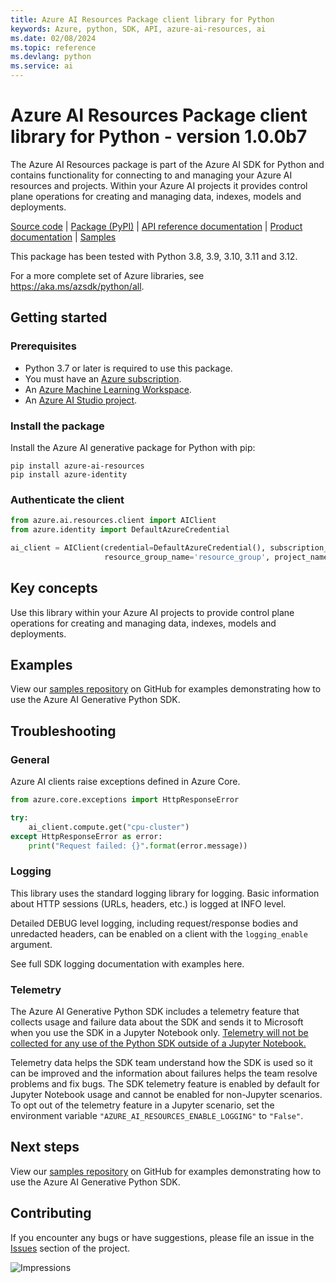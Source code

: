 ```yaml
---
title: Azure AI Resources Package client library for Python
keywords: Azure, python, SDK, API, azure-ai-resources, ai
ms.date: 02/08/2024
ms.topic: reference
ms.devlang: python
ms.service: ai
---
```

# Azure AI Resources Package client library for Python - version 1.0.0b7 


The Azure AI Resources package is part of the Azure AI SDK for Python and contains functionality for connecting to and managing your Azure AI resources and projects. Within your Azure AI projects it provides control plane operations for creating and managing data, indexes, models and deployments.


[Source code][source_code]
| [Package (PyPI)][ai_pypi]
| [API reference documentation][ai_ref_docs]
| [Product documentation][product_documentation]
| [Samples][generative_samples]

This package has been tested with Python 3.8, 3.9, 3.10, 3.11 and 3.12.

For a more complete set of Azure libraries, see https://aka.ms/azsdk/python/all.

## Getting started

### Prerequisites

- Python 3.7 or later is required to use this package.
- You must have an [Azure subscription][azure_subscription].
- An [Azure Machine Learning Workspace][workspace].
- An [Azure AI Studio project][ai_project].

### Install the package
Install the Azure AI generative package for Python with pip:

```
pip install azure-ai-resources
pip install azure-identity
```
### Authenticate the client

```python
from azure.ai.resources.client import AIClient
from azure.identity import DefaultAzureCredential

ai_client = AIClient(credential=DefaultAzureCredential(), subscription_id='subscription_id',
                     resource_group_name='resource_group', project_name='project_name')
```

## Key concepts
Use this library within your Azure AI projects to provide control plane operations for creating and managing data, indexes, models and deployments.

## Examples

View our [samples repository][generative_samples] on GitHub for examples demonstrating how to use the Azure AI Generative Python SDK.

## Troubleshooting
### General
Azure AI clients raise exceptions defined in Azure Core.

```python
from azure.core.exceptions import HttpResponseError

try:
    ai_client.compute.get("cpu-cluster")
except HttpResponseError as error:
    print("Request failed: {}".format(error.message))
```

### Logging
This library uses the standard logging library for logging. Basic information about HTTP sessions (URLs, headers, etc.) is logged at INFO level.

Detailed DEBUG level logging, including request/response bodies and unredacted headers, can be enabled on a client with the `logging_enable` argument.

See full SDK logging documentation with examples here.

### Telemetry
The Azure AI Generative Python SDK includes a telemetry feature that collects usage and failure data about the SDK and sends it to Microsoft when you use the SDK in a Jupyter Notebook only. <u>Telemetry will not be collected for any use of the Python SDK outside of a Jupyter Notebook.</u>

Telemetry data helps the SDK team understand how the SDK is used so it can be improved and the information about failures helps the team resolve problems and fix bugs. The SDK telemetry feature is enabled by default for Jupyter Notebook usage and cannot be enabled for non-Jupyter scenarios. To opt out of the telemetry feature in a Jupyter scenario, set the environment variable `"AZURE_AI_RESOURCES_ENABLE_LOGGING"` to `"False"`.

## Next steps

View our [samples repository][generative_samples] on GitHub for examples demonstrating how to use the Azure AI Generative Python SDK.

## Contributing

If you encounter any bugs or have suggestions, please file an issue in the [Issues](<https://github.com/Azure/azure-sdk-for-python/issues>) section of the project.

![Impressions](https://azure-sdk-impressions.azurewebsites.net/api/impressions/azure-sdk-for-python%2Fsdk%2Ftemplate%2Fazure-template%2FREADME.png)


<!-- LINKS -->

[source_code]: https://github.com/Azure/azure-sdk-for-python/tree/azure-ai-resources_1.0.0b7/sdk/ai/azure-ai-resources
[ai_project]: https://aka.ms/azureaistudio
[ai_pypi]: https://pypi.org/project/azure-ai-resources/
[ai_ref_docs]: https://learn.microsoft.com/python/api/azure-ai-resources/?view=azure-python-preview
[generative_samples]: https://github.com/Azure-Samples/azureai-samples
[product_documentation]: /azure/machine-learning/
[azure_subscription]: https://azure.microsoft.com/free/
[workspace]: /azure/machine-learning/concept-workspace
[python_logging]: https://docs.python.org/3/library/logging.html
[sdk_logging_docs]: /azure/developer/python/azure-sdk-logging
[azure_core_readme]: https://github.com/Azure/azure-sdk-for-python/blob/azure-ai-resources_1.0.0b7/sdk/core/azure-core/README.md
[pip_link]: https://pypi.org/project/pip/
[azure_core_ref_docs]: https://aka.ms/azsdk-python-core-policies
[azure_core]: https://github.com/Azure/azure-sdk-for-python/blob/azure-ai-resources_1.0.0b7/sdk/core/azure-core/README.md
[azure_identity]: https://github.com/Azure/azure-sdk-for-python/tree/azure-ai-resources_1.0.0b7/sdk/identity/azure-identity
[cla]: https://cla.microsoft.com
[code_of_conduct]: https://opensource.microsoft.com/codeofconduct/
[coc_faq]: https://opensource.microsoft.com/codeofconduct/faq/
[coc_contact]: mailto:opencode@microsoft.com
